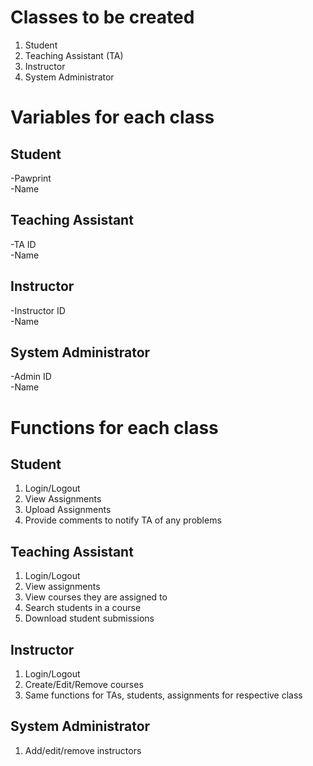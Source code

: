 # Classes to be created
1. Student
2. Teaching Assistant (TA)
3. Instructor
4. System Administrator
# Variables for each class
## Student
-Pawprint\
-Name
## Teaching Assistant
-TA ID\
-Name
## Instructor
-Instructor ID\
-Name
## System Administrator
-Admin ID\
-Name
# Functions for each class
## Student
1. Login/Logout
2. View Assignments
3. Upload Assignments
4. Provide comments to notify TA of any problems
## Teaching Assistant
1. Login/Logout
2. View assignments
3. View courses they are assigned to
4. Search students in a course
5. Download student submissions
## Instructor
1. Login/Logout
2. Create/Edit/Remove courses
3. Same functions for TAs, students, assignments for respective class
## System Administrator
1. Add/edit/remove instructors

